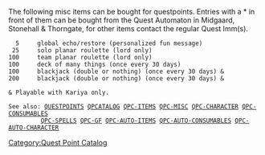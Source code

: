 The following misc items can be bought for questpoints. Entries with a
\* in front of them can be bought from the Quest Automaton in Midgaard,
Stonehall & Thorngate, for other items contact the regular Quest Imm(s).

`  5     global echo/restore (personalized fun message)`  
` 25     solo planar roulette (lord only)`  
`100     team planar roulette (lord only)`  
`100     deck of many things (once every 30 days)`  
`100     blackjack (double or nothing) (once every 30 days) &`  
`200     blackjack (double or nothing) (once every 30 days) &`  
  
`& Playable with Kariya only.`  
  
`See also: `[`QUESTPOINTS`](Quest_Points "wikilink")` `[`QPCATALOG`](Quest_Point_Catalog "wikilink")` `[`QPC-ITEMS`](Quest_Point_Catalog_-_Items "wikilink")` `[`QPC-MISC`](Quest_Point_Catalog_-_Misc "wikilink")` `[`QPC-CHARACTER`](Quest_Point_Catalog_-_Character "wikilink")` `[`QPC-CONSUMABLES`](Quest_Point_Catalog_-_Consumables "wikilink")  
`         `[`QPC-SPELLS`](Quest_Point_Catalog_-_Spells "wikilink")` `[`QPC-GF`](Quest_Point_Catalog_-_Grandfathered "wikilink")` `[`QPC-AUTO-ITEMS`](Quest_Point_Catalog_-_Auto_Items "wikilink")` `[`QPC-AUTO-CONSUMABLES`](Quest_Point_Catalog_-_Auto_Consumables "wikilink")` `[`QPC-AUTO-CHARACTER`](Quest_Point_Catalog_-_Auto_Character "wikilink")

[Category:Quest Point Catalog](Category:Quest_Point_Catalog "wikilink")
